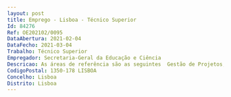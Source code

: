```yaml
--- 
layout: post
title: Emprego - Lisboa - Técnico Superior
Id: 84276
Ref: OE202102/0095
DataAbertura: 2021-02-04
DataFecho: 2021-03-04
Trabalho: Técnico Superior
Empregador: Secretaria-Geral da Educação e Ciência
Descricao: As áreas de referência são as seguintes  Gestão de Projetos, Jurídica, Auditoria e Controlo, Gestão Estratégica e Comunicação, Sistemas de Informação e Gestão e Planeamento e Gestão Financeira.As áreas de referência acima mencionadas integram o seguinte conjunto de atividades   Análise, planeamento, programação, aplicação e avaliação de métodos e processos de natureza técnica e ou científica que fundamentam a decisão nas matérias transversais do Programa Operacional Capital Humano (PO CH)  abrange programação e análise financeira, execução de orçamento de funcionamento e gestão de tesouraria   Elaboração da proposta de orçamento de funcionamento do PO CH e respetivo acompanhamento da execução   Monitorização da execução do POCH, incluindo a preparação de reportes periódicos do pagamento aos beneficiários e dos processos de recuperação de montantes indevidamente pagos e respetiva regularização através de compensação   Elaboração do Plano de Atividades anual   Recolha e no tratamento da informação necessária para a elaboração dos indicadores de acompanhamento estratégico do PO e para os estudos de avaliação   Preparação de especificações técnicas para o desenvolvimento de processos de avaliação e outros estudos que incidem nas áreas de intervenção do POCH, bem como acompanhar a realização desses processos e o follow up das suas recomendações, quando aplicável   Análise do cumprimento da legislação aplicável em matérias relativas a mercados públicos, concorrência e igualdade de oportunidades e da legislação europeia e nacional  Acompanhamento e aplicação da regulamentação específica em matéria de contratação pública, incluindo a fundamentação de necessidades   Acompanhamento de instrumentos financeiros no âmbito dos projetos cofinanciados e demais legislação aplicável à Administração Pública   Elaboração de manuais técnicos ou orientações, bem como a participação em reuniões técnicas especializadas na respetiva área funcional   Tratamento das Auditorias garantindo o respetivo follow up   Registo e extração de dados do Sistema de Informação do Portugal 2020, de gestão e controlo da assiduidade, bem como utilização de ferramentas informáticas integradas no Office, tais como o Word, Excel, Access e outras complementares de suporte ao planeamento, gestão e controlo, incluindo o mapeamento de informação   dashboard (painel de indicadores) e balanced scorecard (medição e gestão de desempenho do POCH), em articulação com os demais serviços   Gestão, manutenção, atualização e segurança do equipamento informático e dos suportes lógicos envolvidos, em articulação com a Secretaria Geral da Educação e Ciência (SGEC)   Elaboração de orientações, divulgação e informação às entidades, abrange, apoio na organização e participação em sessões de esclarecimento, reuniões de trabalho, workshops, seminários e outros eventos de divulgação e outras ações de comunicação.
CodigoPostal: 1350-178 LISBOA
Concelho: Lisboa
Distrito: Lisboa
--- 
```

